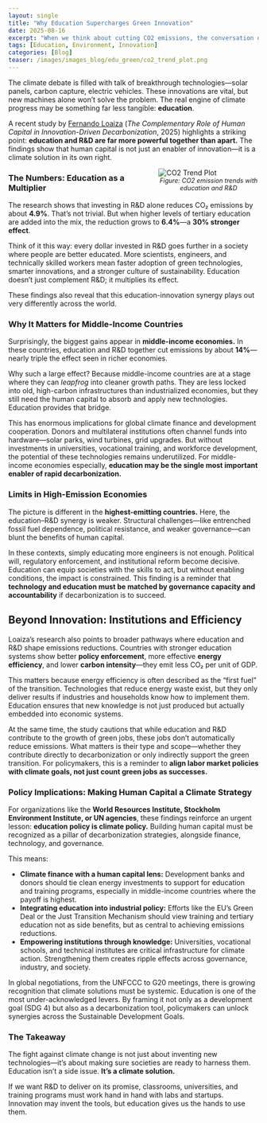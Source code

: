```yaml
---
layout: single
title: "Why Education Supercharges Green Innovation"
date: 2025-08-16
excerpt: "When we think about cutting CO2 emissions, the conversation often focuses on technology. But what if the real multiplier for climate progress is not just technology itself, but the people who develop, deploy, and improve it?"
tags: [Education, Environment, Innovation]
categories: [Blog]
teaser: /images/images_blog/edu_green/co2_trend_plot.png
---
```




The climate debate is filled with talk of breakthrough technologies—solar panels, carbon capture, electric vehicles. These innovations are vital, but new machines alone won’t solve the problem. The real engine of climate progress may be something far less tangible: **education**.

A recent study by [Fernando Loaiza](https://fernandoloaizae.github.io/files/Education_CO2.pdf) (*The Complementary Role of Human Capital in Innovation-Driven Decarbonization*, 2025) highlights a striking point: **education and R&D are far more powerful together than apart.** The findings show that human capital is not just an enabler of innovation—it is a climate solution in its own right.

<figure style="float: right; margin: 0 0 1em 1em; width: 40%;">
  <img src="{{ '/images/images_blog/edu_green/co2_trend_plot.png' | relative_url }}" 
       alt="CO2 Trend Plot" style="max-width:100%; height:auto;">
  <figcaption style="font-size: 0.9em; text-align: center;">
    <em>Figure: CO2 emission trends with education and R&D</em>
  </figcaption>
</figure>



### The Numbers: Education as a Multiplier

The research shows that investing in R&D alone reduces CO₂ emissions by about **4.9%**. That’s not trivial. But when higher levels of tertiary education are added into the mix, the reduction grows to **6.4%**—a **30% stronger effect**.

Think of it this way: every dollar invested in R&D goes further in a society where people are better educated. More scientists, engineers, and technically skilled workers mean faster adoption of green technologies, smarter innovations, and a stronger culture of sustainability. Education doesn’t just complement R&D; it multiplies its effect.

These findings also reveal that this education-innovation synergy plays out very differently across the world.


### Why It Matters for Middle-Income Countries

Surprisingly, the biggest gains appear in **middle-income economies.** In these countries, education and R&D together cut emissions by about **14%**—nearly triple the effect seen in richer economies.

Why such a large effect? Because middle-income countries are at a stage where they can *leapfrog* into cleaner growth paths. They are less locked into old, high-carbon infrastructures than industrialized economies, but they still need the human capital to absorb and apply new technologies. Education provides that bridge.

This has enormous implications for global climate finance and development cooperation. Donors and multilateral institutions often channel funds into hardware—solar parks, wind turbines, grid upgrades. But without investments in universities, vocational training, and workforce development, the potential of these technologies remains underutilized. For middle-income economies especially, **education may be the single most important enabler of rapid decarbonization.**


### Limits in High-Emission Economies

The picture is different in the **highest-emitting countries.** Here, the education–R&D synergy is weaker. Structural challenges—like entrenched fossil fuel dependence, political resistance, and weaker governance—can blunt the benefits of human capital.

In these contexts, simply educating more engineers is not enough. Political will, regulatory enforcement, and institutional reform become decisive. Education can equip societies with the skills to act, but without enabling conditions, the impact is constrained. This finding is a reminder that **technology and education must be matched by governance capacity and accountability** if decarbonization is to succeed.


## Beyond Innovation: Institutions and Efficiency

Loaiza’s research also points to broader pathways where education and R&D shape emissions reductions. Countries with stronger education systems show better **policy enforcement**, more effective **energy efficiency**, and lower **carbon intensity**—they emit less CO₂ per unit of GDP.

This matters because energy efficiency is often described as the “first fuel” of the transition. Technologies that reduce energy waste exist, but they only deliver results if industries and households know how to implement them. Education ensures that new knowledge is not just produced but actually embedded into economic systems.

At the same time, the study cautions that while education and R&D contribute to the growth of green jobs, these jobs don’t automatically reduce emissions. What matters is their type and scope—whether they contribute directly to decarbonization or only indirectly support the green transition. For policymakers, this is a reminder to **align labor market policies with climate goals, not just count green jobs as successes.**

### Policy Implications: Making Human Capital a Climate Strategy

For organizations like the **World Resources Institute, Stockholm Environment Institute, or UN agencies**, these findings reinforce an urgent lesson: **education policy is climate policy.** Building human capital must be recognized as a pillar of decarbonization strategies, alongside finance, technology, and governance.

This means:

- **Climate finance with a human capital lens:** Development banks and donors should tie clean energy investments to support for education and training programs, especially in middle-income countries where the payoff is highest.  
- **Integrating education into industrial policy:** Efforts like the EU’s Green Deal or the Just Transition Mechanism should view training and tertiary education not as side benefits, but as central to achieving emissions reductions.  
- **Empowering institutions through knowledge:** Universities, vocational schools, and technical institutes are critical infrastructure for climate action. Strengthening them creates ripple effects across governance, industry, and society.  

In global negotiations, from the UNFCCC to G20 meetings, there is growing recognition that climate solutions must be systemic. Education is one of the most under-acknowledged levers. By framing it not only as a development goal (SDG 4) but also as a decarbonization tool, policymakers can unlock synergies across the Sustainable Development Goals.

### The Takeaway

The fight against climate change is not just about inventing new technologies—it’s about making sure societies are ready to harness them. Education isn’t a side issue. **It’s a climate solution.**

If we want R&D to deliver on its promise, classrooms, universities, and training programs must work hand in hand with labs and startups. Innovation may invent the tools, but education gives us the hands to use them.
